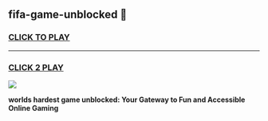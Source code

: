 
## fifa-game-unblocked 👋
<h3>
<a href="https://premium.freeplayer.one?title=fifa-game-unblocked&ref=14F">CLICK TO PLAY</a></h3>
<hr>

<h3>
<a href="https://premium.freeplayer.one?title=fifa-game-unblocked&ref=14F">CLICK 2 PLAY</a>
  
</h3>

<a href="https://premium.freeplayer.one?title=fifa-game-unblocked&ref=12F/"><img src="https://clearcache.store/games.png"></a>


**worlds hardest game unblocked: Your Gateway to Fun and Accessible Online Gaming**
